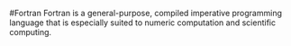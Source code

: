 #Fortran
Fortran is a general-purpose, compiled imperative programming language that is especially suited to numeric computation and scientific computing.
